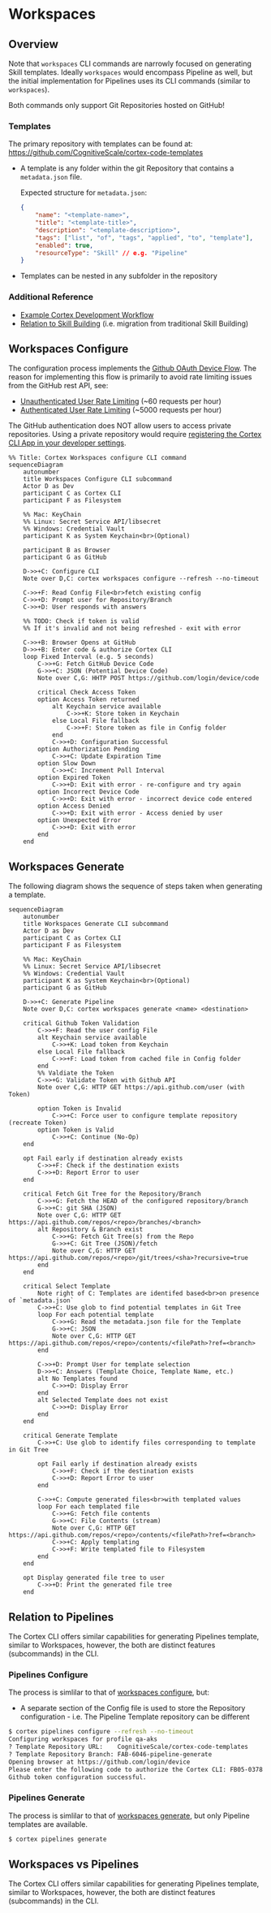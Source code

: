 # Workspaces

## Overview

Note that `workspaces` CLI commands are narrowly focused on generating Skill templates. Ideally `workspaces` would encompass Pipeline as well, but the initial implementation for Pipelines uses its CLI commands (similar to `workspaces`).

Both commands only support Git Repositories hosted on GitHub!

### Templates

The primary repository with templates can be found at: <https://github.com/CognitiveScale/cortex-code-templates>

* A template is any folder within the git Repository that contains a `metadata.json` file.

    Expected structure for `metadata.json`:

    ```json
    {
        "name": "<template-name>",
        "title": "<template-title>",
        "description": "<template-description>",
        "tags": ["list", "of", "tags", "applied", "to", "template"],
        "enabled": true,
        "resourceType": "Skill" // e.g. "Pipeline"
    }
    ```

* Templates can be nested in any subfolder in the repository

### Additional Reference

* [Example Cortex Development Workflow](https://drive.google.com/file/d/1tPyuqtNFz9JFtJuQE6HRxou_SLKIK8fO/view?usp=drive_link)
* [Relation to Skill Building](https://docs.google.com/presentation/d/1k4vJ7d5oGbvFaUezl5dBXHtKc-CZK8IAGlvIq-RpJrk/edit#slide=id.g12c69d77b32_0_42) (i.e. migration from traditional Skill Building)

## Workspaces Configure

The configuration process implements the [Github OAuth Device Flow](https://docs.github.com/en/apps/oauth-apps/building-oauth-apps/authorizing-oauth-apps#device-flow). The reason for implementing this flow is primarily to avoid rate limiting issues from the GitHub rest API, see:

* [Unauthenticated User Rate Limiting](https://docs.github.com/en/rest/using-the-rest-api/rate-limits-for-the-rest-api?apiVersion=2022-11-28#primary-rate-limit-for-unauthenticated-users) (~60 requests per hour)
* [Authenticated User Rate Limiting](https://docs.github.com/en/rest/using-the-rest-api/rate-limits-for-the-rest-api?apiVersion=2022-11-28#primary-rate-limit-for-authenticated-users) (~5000 requests per hour)

The GitHub authentication does NOT allow users to access private repositories. Using a private repository would require [registering the Cortex CLI App in your developer settings](https://github.com/orgs/community/discussions/48102).

```mermaid
%% Title: Cortex Workspaces configure CLI command
sequenceDiagram
    autonumber
    title Workspaces Configure CLI subcommand 
    Actor D as Dev
    participant C as Cortex CLI
    participant F as Filesystem

    %% Mac: KeyChain
    %% Linux: Secret Service API/libsecret
    %% Windows: Credential Vault
    participant K as System Keychain<br>(Optional)

    participant B as Browser
    participant G as GitHub

    D->>+C: Configure CLI
    Note over D,C: cortex workspaces configure --refresh --no-timeout

    C->>+F: Read Config File<br>fetch existing config
    C->>+D: Prompt user for Repository/Branch
    C->>+D: User responds with answers

    %% TODO: Check if token is valid
    %% If it's invalid and not being refreshed - exit with error

    C->>+B: Browser Opens at GitHub
    D->>+B: Enter code & authorize Cortex CLI
    loop Fixed Interval (e.g. 5 seconds)
        C->>+G: Fetch GitHub Device Code
        G->>+C: JSON (Potential Device Code)
        Note over C,G: HHTP POST https://github.com/login/device/code

        critical Check Access Token
        option Access Token returned
            alt Keychain service available
                C->>+K: Store token in Keychain
            else Local File fallback
                C->>+F: Store token as file in Config folder
            end
            C->>+D: Configuration Successful
        option Authorization Pending
            C->>+C: Update Expiration Time
        option Slow Down
            C->>+C: Increment Poll Interval
        option Expired Token
            C->>+D: Exit with error - re-configure and try again
        option Incorrect Device Code
            C->>+D: Exit with error - incorrect device code entered
        option Access Denied
            C->>+D: Exit with error - Access denied by user
        option Unexpected Error
            C->>+D: Exit with error
        end
    end
```

<!--
TODO's:
- Work on pipeline template
- Export data for Pipeline template to local CSV
- Add example README
- Test that workspaces generate command still works
-->

## Workspaces Generate

The following diagram shows the sequence of steps taken when generating a template.

```mermaid
sequenceDiagram
    autonumber
    title Workspaces Generate CLI subcommand 
    Actor D as Dev
    participant C as Cortex CLI
    participant F as Filesystem

    %% Mac: KeyChain
    %% Linux: Secret Service API/libsecret
    %% Windows: Credential Vault
    participant K as System Keychain<br>(Optional)
    participant G as GitHub

    D->>+C: Generate Pipeline
    Note over D,C: cortex workspaces generate <name> <destination>

    critical Github Token Validation
        C->>+F: Read the user config File
        alt Keychain service available
            C->>+K: Load token from Keychain
        else Local File fallback
            C->>+F: Load token from cached file in Config folder
        end
        %% Valdiate the Token 
        C->>+G: Validate Token with Github API
        Note over C,G: HTTP GET https://api.github.com/user (with Token)

        option Token is Invalid
            C->>+C: Force user to configure template repository (recreate Token)
        option Token is Valid
            C->>+C: Continue (No-Op)
    end

    opt Fail early if destination already exists
        C->>+F: Check if the destination exists
        C->>+D: Report Error to user
    end

    critical Fetch Git Tree for the Repository/Branch
        C->>+G: Fetch the HEAD of the configured repository/branch
        G->>+C: git SHA (JSON)
        Note over C,G: HTTP GET https://api.github.com/repos/<repo>/branches/<branch>
        alt Repository & Branch exist
            C->>+G: Fetch Git Tree(s) from the Repo
            G->>+C: Git Tree (JSON)/fetch
            Note over C,G: HTTP GET https://api.github.com/repos/<repo>/git/trees/<sha>?recursive=true
        end
    end

    critical Select Template
        Note right of C: Templates are identifed based<br>on presence of `metadata.json`
        C->>+C: Use glob to find potential templates in Git Tree
        loop For each potential template
            C->>+G: Read the metadata.json file for the Template
            G->>+C: JSON
            Note over C,G: HTTP GET https://api.github.com/repos/<repo>/contents/<filePath>?ref=<branch>
        end
        
        C->>+D: Prompt User for template selection
        D->>+C: Answers (Template Choice, Template Name, etc.)
        alt No Templates found
            C->>+D: Display Error
        end
        alt Selected Template does not exist
            C->>+D: Display Error
        end
    end

    critical Generate Template
        C->>+C: Use glob to identify files corresponding to template in Git Tree

        opt Fail early if destination already exists
            C->>+F: Check if the destination exists
            C->>+D: Report Error to user
        end

        C->>+C: Compute generated files<br>with templated values
        loop For each templated file
            C->>+G: Fetch file contents
            G->>+C: File Contents (stream)
            Note over C,G: HTTP GET https://api.github.com/repos/<repo>/contents/<filePath>?ref=<branch>
            C->>+C: Apply templating
            C->>+F: Write templated file to Filesystem
        end
    end

    opt Display generated file tree to user
        C->>+D: Print the generated file tree 
    end
```

## Relation to Pipelines

The Cortex CLI offers similar capabilities for generating Pipelines template, similar to Workspaces, however, the both are distinct features (subcommands) in the CLI.

### Pipelines Configure

The process is simlilar to that of [workspaces configure](#workspaces-configure), but:

* A separate section of the Config file is used to store the Repository configuration - i.e. The Pipeline Template repository can be different

```bash
$ cortex pipelines configure --refresh --no-timeout
Configuring workspaces for profile qa-aks
? Template Repository URL:    CognitiveScale/cortex-code-templates
? Template Repository Branch: FAB-6046-pipeline-generate
Opening browser at https://github.com/login/device
Please enter the following code to authorize the Cortex CLI: FB05-0378   ( Expires in 14 minutes and 58 seconds ) - CTRL-C to abort
Github token configuration successful.
```

### Pipelines Generate

The process is simlilar to that of [workspaces generate](#workspaces-generate), but only Pipeline templates are available.

```bash
$ cortex pipelines generate
```

## Workspaces vs Pipelines

The Cortex CLI offers similar capabilities for generating Pipelines template, similar to Workspaces, however, the both are distinct features (subcommands) in the CLI.
